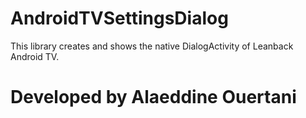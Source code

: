 # AndroidTVSettingsDialog
This library creates and shows the native DialogActivity of Leanback Android TV.

# Developed by Alaeddine Ouertani 
